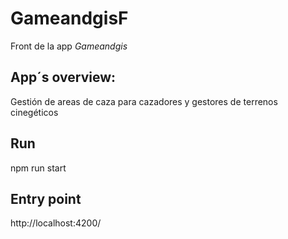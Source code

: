 # GameandgisF

Front de la app *Gameandgis*

## App´s overview:
Gestión de areas de caza para cazadores y gestores de terrenos cinegéticos

## Run
npm run start

## Entry point
http://localhost:4200/

